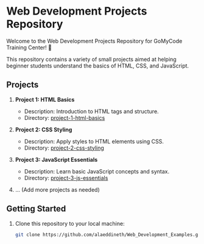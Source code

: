 # Web Development Projects Repository

Welcome to the Web Development Projects Repository for GoMyCode Training Center! 🚀

This repository contains a variety of small projects aimed at helping beginner students understand the basics of HTML, CSS, and JavaScript.

## Projects

1. **Project 1: HTML Basics**
   - Description: Introduction to HTML tags and structure.
   - Directory: [project-1-html-basics](/HTML)

2. **Project 2: CSS Styling**
   - Description: Apply styles to HTML elements using CSS.
   - Directory: [project-2-css-styling](/CSS)

3. **Project 3: JavaScript Essentials**
   - Description: Learn basic JavaScript concepts and syntax.
   - Directory: [project-3-js-essentials](/JavaScript)

4. ... (Add more projects as needed)

## Getting Started

1. Clone this repository to your local machine:

   ```bash
   git clone https://github.com/alaeddineth/Web_Development_Examples.git
